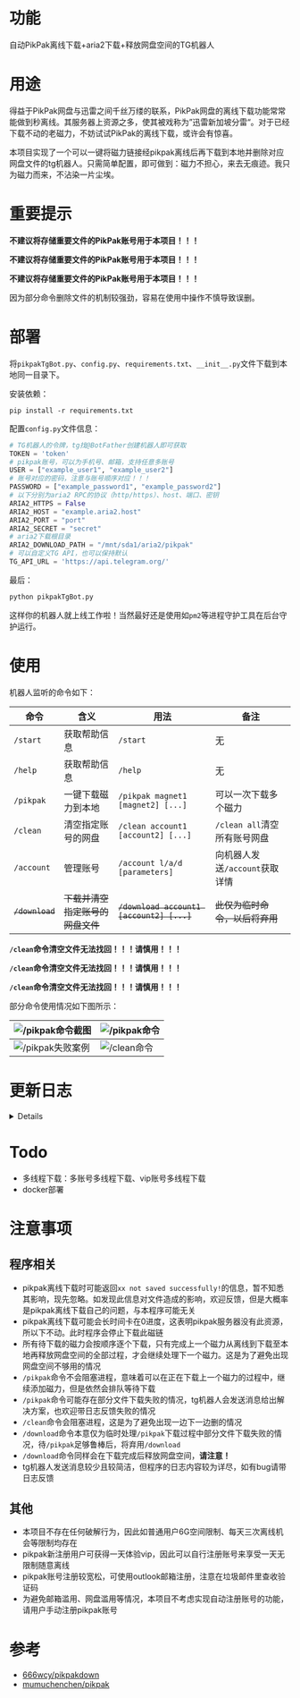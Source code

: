 # 功能

自动PikPak离线下载+aria2下载+释放网盘空间的TG机器人

# 用途

得益于PikPak网盘与迅雷之间千丝万缕的联系，PikPak网盘的离线下载功能常常能做到秒离线。其服务器上资源之多，使其被戏称为”迅雷新加坡分雷“。对于已经下载不动的老磁力，不妨试试PikPak的离线下载，或许会有惊喜。

本项目实现了一个可以一键将磁力链接经pikpak离线后再下载到本地并删除对应网盘文件的tg机器人。只需简单配置，即可做到：磁力不担心，来去无痕迹。我只为磁力而来，不沾染一片尘埃。

# 重要提示

**不建议将存储重要文件的PikPak账号用于本项目！！！**

**不建议将存储重要文件的PikPak账号用于本项目！！！**

**不建议将存储重要文件的PikPak账号用于本项目！！！**

因为部分命令删除文件的机制较强劲，容易在使用中操作不慎导致误删。

# 部署

将`pikpakTgBot.py`、`config.py`、`requirements.txt`、`__init__.py`文件下载到本地同一目录下。

安装依赖：

```shell
pip install -r requirements.txt
```

配置`config.py`文件信息：

```python
# TG机器人的令牌，tg找@BotFather创建机器人即可获取
TOKEN = 'token'
# pikpak账号，可以为手机号、邮箱，支持任意多账号
USER = ["example_user1", "example_user2"]
# 账号对应的密码，注意与账号顺序对应！！！
PASSWORD = ["example_password1", "example_password2"]
# 以下分别为aria2 RPC的协议（http/https）、host、端口、密钥
ARIA2_HTTPS = False
ARIA2_HOST = "example.aria2.host"
ARIA2_PORT = "port"
ARIA2_SECRET = "secret"
# aria2下载根目录
ARIA2_DOWNLOAD_PATH = "/mnt/sda1/aria2/pikpak"
# 可以自定义TG API，也可以保持默认
TG_API_URL = 'https://api.telegram.org/'
```

最后：

```python
python pikpakTgBot.py
```

这样你的机器人就上线工作啦！当然最好还是使用如`pm2`等进程守护工具在后台守护运行。

# 使用

机器人监听的命令如下：

| 命令            | 含义                             | 用法                                      | 备注                           |
| --------------- | -------------------------------- | ----------------------------------------- | ------------------------------ |
| `/start`        | 获取帮助信息                     | `/start`                                  | 无                             |
| `/help`         | 获取帮助信息                     | `/help`                                   | 无                             |
| `/pikpak`       | 一键下载磁力到本地               | `/pikpak magnet1 [magnet2] [...]`         | 可以一次下载多个磁力           |
| `/clean`        | 清空指定账号的网盘               | `/clean account1 [account2] [...]`        | `/clean all`清空所有账号网盘   |
| `/account`      | 管理账号                         | `/account l/a/d [parameters]`             | 向机器人发送`/account`获取详情 |
| ~~`/download`~~ | ~~下载并清空指定账号的网盘文件~~ | ~~`/download account1 [account2] [...]`~~ | ~~此仅为临时命令，以后将弃用~~ |

**`/clean`命令清空文件无法找回！！！请慎用！！！**

**`/clean`命令清空文件无法找回！！！请慎用！！！**

**`/clean`命令清空文件无法找回！！！请慎用！！！**

部分命令使用情况如下图所示：

| ![`/pikpak`命令截图](https://s3.bmp.ovh/imgs/2022/06/08/8d3fdd294c98a871.png) | ![`/pikpak`命令](https://s3.bmp.ovh/imgs/2022/06/08/7e2eec33f35d17e2.png) |
| ------------------------------------------------------------ | ------------------------------------------------------------ |
| ![`/pikpak`失败案例](https://s3.bmp.ovh/imgs/2022/06/08/812b258e14273fe2.png) | ![`/clean`命令](https://s3.bmp.ovh/imgs/2022/06/08/05049c4f5a73f29f.png) |

# 更新日志
<details>
  
    ## V0.0.2

    - 添加账号管理功能，向机器人发送/account可命令获取使用帮助
    - 优化代码结构

    ## V0.0.1

    - PikPak自动下载机器人发布啦~
</details>

# Todo

- 多线程下载：多账号多线程下载、vip账号多线程下载
- docker部署

# 注意事项

## 程序相关

- pikpak离线下载时可能返回`xx not saved successfully!`的信息，暂不知悉其影响，现先忽略。如发现此信息对文件造成的影响，欢迎反馈，但是大概率是pikpak离线下载自己的问题，与本程序可能无关
- pikpak离线下载可能会长时间卡在0进度，这表明pikpak服务器没有此资源，所以下不动。此时程序会停止下载此磁链
- 所有待下载的磁力会按顺序逐个下载，只有完成上一个磁力从离线到下载至本地再释放网盘空间的全部过程，才会继续处理下一个磁力。这是为了避免出现网盘空间不够用的情况
- `/pikpak`命令不会阻塞进程，意味着可以在正在下载上一个磁力的过程中，继续添加磁力，但是依然会排队等待下载
- `/pikpak`命令可能存在部分文件下载失败的情况，tg机器人会发送消息给出解决方案，也欢迎带日志反馈失败的情况
- `/clean`命令会阻塞进程，这是为了避免出现一边下一边删的情况
- `/download`命令本意仅为临时处理`/pikpak`下载过程中部分文件下载失败的情况，待`/pikpak`足够鲁棒后，将弃用`/download`
- `/download`命令同样会在下载完成后释放网盘空间，**请注意！**
- tg机器人发送消息较少且较简洁，但程序的日志内容较为详尽，如有bug请带日志反馈

## 其他

- 本项目不存在任何破解行为，因此如普通用户6G空间限制、每天三次离线机会等限制均存在
- pikpak新注册用户可获得一天体验vip，因此可以自行注册账号来享受一天无限制随意离线
- pikpak账号注册较宽松，可使用outlook邮箱注册，注意在垃圾邮件里查收验证码
- 为避免邮箱滥用、网盘滥用等情况，本项目不考虑实现自动注册账号的功能，请用户手动注册pikpak账号

# 参考

- [666wcy/pikpakdown](https://github.com/666wcy/pikpakdown)
- [mumuchenchen/pikpak](https://github.com/mumuchenchen/pikpak)
